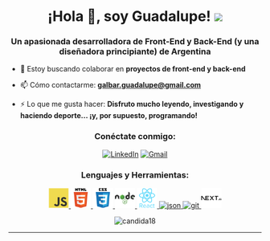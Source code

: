 <h1 align="center">¡Hola 👋, soy Guadalupe! <img height="40" src="https://emoji.gg/assets/emoji/7333-parrotdance.gif"></h1>
<h3 align="center">Un apasionada desarrolladora de Front-End y Back-End (y una diseñadora principiante) de Argentina</h3>


- 👯 Estoy buscando colaborar en **proyectos de front-end y back-end**

- 📫 Cómo contactarme: **galbar.guadalupe@gmail.com**

- ⚡ Lo que me gusta hacer: **Disfruto mucho leyendo, investigando y haciendo deporte... ¡y, por supuesto, programando!**

<h3 align="center">Conéctate conmigo:</h3>
<div align="center">

[![LinkedIn](https://img.shields.io/badge/LinkedIn-0077B5?style=for-the-badge&logo=linkedin&logoColor=white)](https://www.linkedin.com/in/guadalupe-galante-954081284/)
[![Gmail](https://img.shields.io/badge/Gmail-D14836?style=for-the-badge&logo=gmail&logoColor=white)](mailto:produtor.galbar.guadalupe@gmail.com)
  
</div>

<h3 align="center">Lenguajes y Herramientas:</h3>

<p align="center"> 
  <a href="https://www.javascript.com" target="_blank"> 
    <img src="https://raw.githubusercontent.com/devicons/devicon/master/icons/javascript/javascript-original.svg" alt="javascript" width="40" height="40"/> 
  </a>
  <a href="https://www.w3.org/html/" target="_blank"> 
    <img src="https://raw.githubusercontent.com/devicons/devicon/master/icons/html5/html5-original-wordmark.svg" alt="html5" width="40" height="40"/> 
  </a>
  <a href="https://www.w3schools.com/css/" target="_blank"> 
    <img src="https://raw.githubusercontent.com/devicons/devicon/master/icons/css3/css3-original-wordmark.svg" alt="css3" width="40" height="40"/> 
  </a> 
  <a href="https://nodejs.org" target="_blank"> 
    <img src="https://raw.githubusercontent.com/devicons/devicon/master/icons/nodejs/nodejs-original-wordmark.svg" alt="nodejs" width="40" height="40"/> 
  </a> 
  <a href="https://reactjs.org/" target="_blank"> 
    <img src="https://raw.githubusercontent.com/devicons/devicon/master/icons/react/react-original-wordmark.svg" alt="react" width="40" height="40"/> 
  </a>
  <a href="https://www.json.org/" target="_blank"> 
    <img src="https://raw.githubusercontent.com/devicons/devicon/master/icons/json/json-original-wordmark.svg" alt="json" width="40" height="40"/> 
  </a>
  <a href="https://git-scm.com/" target="_blank"> 
    <img src="https://www.vectorlogo.zone/logos/git-scm/git-scm-icon.svg" alt="git" width="40" height="40"/> 
  </a>
  <a href="https://nextjs.org/" target="_blank"> 
    <img src="https://raw.githubusercontent.com/devicons/devicon/master/icons/nextjs/nextjs-original-wordmark.svg" alt="nextjs" width="40" height="40"/> 
  </a>
</p>

<p align= "center">

  <p align="center"><img src="https://github-readme-streak-stats.herokuapp.com/?user=Guadalupe99&theme=algolia" alt="candida18"  /></p>
</p>

------
